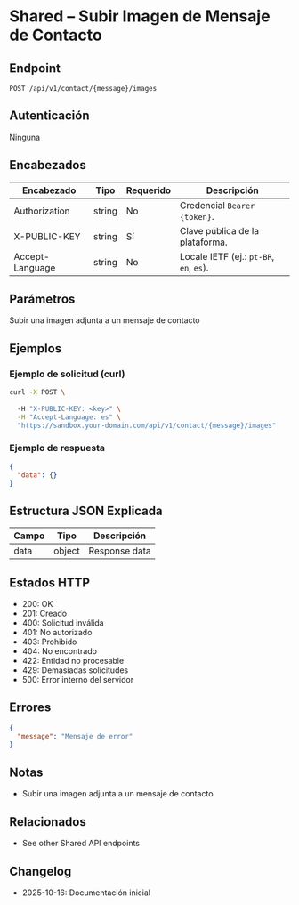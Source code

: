 # Shared – Subir Imagen de Mensaje de Contacto

## Endpoint

```
POST /api/v1/contact/{message}/images
```

## Autenticación

Ninguna

## Encabezados

| Encabezado     | Tipo | Requerido | Descripción |
| ---------------- | ------ | -------- | ----------- |
| Authorization    | string | No | Credencial `Bearer {token}`. |
| X-PUBLIC-KEY     | string | Sí      | Clave pública de la plataforma. |
| Accept-Language  | string | No       | Locale IETF (ej.: `pt-BR`, `en`, `es`). |

## Parámetros

Subir una imagen adjunta a un mensaje de contacto

## Ejemplos

### Ejemplo de solicitud (curl)

```bash
curl -X POST \
  
  -H "X-PUBLIC-KEY: <key>" \
  -H "Accept-Language: es" \
  "https://sandbox.your-domain.com/api/v1/contact/{message}/images"
```

### Ejemplo de respuesta

```json
{
  "data": {}
}
```

## Estructura JSON Explicada

| Campo | Tipo | Descripción |
| ----------- | ------- | ----------- |
| data        | object  | Response data |

## Estados HTTP

- 200: OK
- 201: Creado
- 400: Solicitud inválida
- 401: No autorizado
- 403: Prohibido
- 404: No encontrado
- 422: Entidad no procesable
- 429: Demasiadas solicitudes
- 500: Error interno del servidor

## Errores

```json
{
  "message": "Mensaje de error"
}
```

## Notas

- Subir una imagen adjunta a un mensaje de contacto

## Relacionados

- See other Shared API endpoints

## Changelog

- 2025-10-16: Documentación inicial
